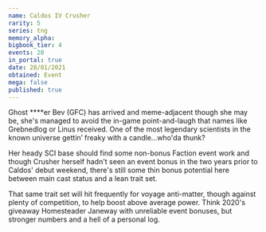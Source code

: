 ```yaml
---
name: Caldos IV Crusher
rarity: 5
series: tng
memory_alpha:
bigbook_tier: 4
events: 20
in_portal: true
date: 28/01/2021
obtained: Event
mega: false
published: true
---
```


Ghost ****er Bev (GFC) has arrived and meme-adjacent though she may be, she's managed to avoid the in-game point-and-laugh that names like Grebnedlog or Linus received. One of the most legendary scientists in the known universe gettin’ freaky with a candle...who'da thunk?

Her heady SCI base should find some non-bonus Faction event work and though Crusher herself hadn't seen an event bonus in the two years prior to Caldos' debut weekend, there's still some thin bonus potential here between main cast status and a lean trait set.

That same trait set will hit frequently for voyage anti-matter, though against plenty of competition, to help boost above average power. Think 2020's giveaway Homesteader Janeway with unreliable event bonuses, but stronger numbers and a hell of a personal log.
